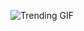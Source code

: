 ![Trending GIF](https://media3.giphy.com/media/v1.Y2lkPThiYjIxNzcyZW1wN3JyNnhqcHlsZ2tmZnBmbDR3dng3ZmVkMGxyaGJwd2ZtMW93MCZlcD12MV9naWZzX3NlYXJjaCZjdD1n/CTX0ivSQbI78A/giphy.gif)
